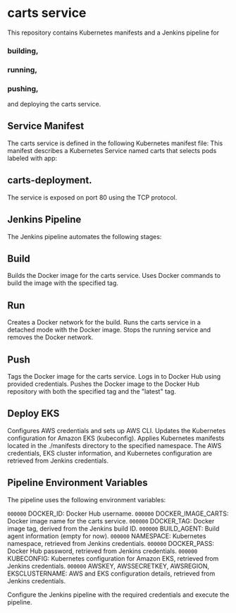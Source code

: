 # carts service
This repository contains Kubernetes manifests and a Jenkins pipeline for 
### building, 
### running, 
### pushing, 
and deploying the carts service.

## Service Manifest

The carts service is defined in the following Kubernetes manifest file:
This manifest describes a Kubernetes Service named carts that selects pods labeled with app: 

## carts-deployment. 

The service is exposed on port 80 using the TCP protocol.

## Jenkins Pipeline
The Jenkins pipeline automates the following stages:

## Build

Builds the Docker image for the carts service.
Uses Docker commands to build the image with the specified tag.

## Run

Creates a Docker network for the build.
Runs the carts service in a detached mode with the Docker image.
Stops the running service and removes the Docker network.

## Push

Tags the Docker image for the carts service.
Logs in to Docker Hub using provided credentials.
Pushes the Docker image to the Docker Hub repository with both the specified tag and the "latest" tag.

## Deploy EKS

Configures AWS credentials and sets up AWS CLI.
Updates the Kubernetes configuration for Amazon EKS (kubeconfig).
Applies Kubernetes manifests located in the ./manifests directory to the specified namespace.
The AWS credentials, EKS cluster information, and Kubernetes configuration are retrieved from Jenkins credentials.

## Pipeline Environment Variables

The pipeline uses the following environment variables:

 `000000` DOCKER_ID: Docker Hub username.
 `000000` DOCKER_IMAGE_CARTS: Docker image name for the carts service.
 `000000` DOCKER_TAG: Docker image tag, derived from the Jenkins build ID.
 `000000` BUILD_AGENT: Build agent information (empty for now).
 `000000` NAMESPACE: Kubernetes namespace, retrieved from Jenkins credentials.
 `000000` DOCKER_PASS: Docker Hub password, retrieved from Jenkins credentials.
 `000000` KUBECONFIG: Kubernetes configuration for Amazon EKS, retrieved from Jenkins credentials.
 `000000` AWSKEY, AWSSECRETKEY, AWSREGION, EKSCLUSTERNAME: AWS and EKS configuration details, retrieved from Jenkins credentials.

Configure the Jenkins pipeline with the required credentials and execute the pipeline.
